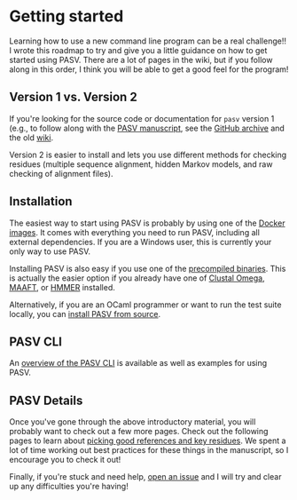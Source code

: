 # Getting started

Learning how to use a new command line program can be a real challenge!!  I wrote this roadmap to try and give you a little guidance on how to get started using PASV.  There are a lot of pages in the wiki, but if you follow along in this order, I think you will be able to get a good feel for the program!

## Version 1 vs. Version 2

If you're looking for the source code or documentation for `pasv` version 1 (e.g., to follow along with the [PASV manuscript](https://doi.org/10.1101/2021.01.20.427478), see the [GitHub archive](https://github.com/mooreryan/pasv_v1) and the old [wiki](https://github.com/mooreryan/pasv_v1/wiki).

Version 2 is easier to install and lets you use different methods for checking residues (multiple sequence alignment, hidden Markov models, and raw checking of alignment files).

## Installation

The easiest way to start using PASV is probably by using one of the [Docker images](./todo.md).  It comes with everything you need to run PASV, including all external dependencies.  If you are a Windows user, this is currently your only way to use PASV.

Installing PASV is also easy if you use one of the [precompiled binaries](./installing-precompiled-binaries.md).  This is actually the easier option if you already have one of [Clustal Omega](http://www.clustal.org/omega/), [MAAFT](https://mafft.cbrc.jp/alignment/software/), or [HMMER](http://hmmer.org/) installed.

Alternatively, if you are an OCaml programmer or want to run the test suite locally, you can [install PASV from source](./installing-from-source.md).

## PASV CLI

An [overview of the PASV CLI](./cli.md) is available as well as examples for using PASV.

## PASV Details

Once you've gone through the above introductory material, you will probably want to check out a few more pages.  Check out the following pages to learn about [picking good references and key residues](./picking-refs-and-residues.md).  We spent a lot of time working out best practices for these things in the manuscript, so I encourage you to check it out!

Finally, if you're stuck and need help, [open an issue](https://github.com/mooreryan/pasv/issues) and I will try and clear up any difficulties you're having!
